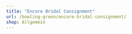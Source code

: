 ```yaml
---
title: "Encore Bridal Consignment"
url: /bowling-green/encore-bridal-consignment/
shop: Allgemein
---
```

